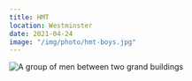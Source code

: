 ```yaml
---
title: HMT
location: Westminster
date: 2021-04-24
image: "/img/photo/hmt-boys.jpg"
---
```


![A group of men between two grand buildings](/img/photo/hmt-boys.jpg)
